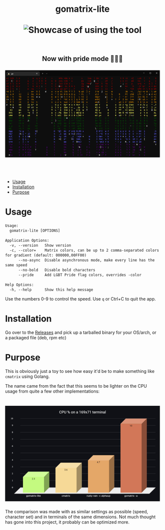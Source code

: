 <h1 align="center">
gomatrix-lite
<br>
<br>
<img src="./usage.gif" alt="Showcase of using the tool" width="800">
<br>
<br>
<h2 align="center">
Now with pride mode 🏳️‍🌈😎
<br>
<br>
<img src="./pride.gif" alt="Showcase of using the pride flag" width="800">
</h2>
<br>
<br>
</h1>

- [Usage](#usage)
- [Installation](#installation)
- [Purpose](#purpose)

# Usage

```
Usage:
  gomatrix-lite [OPTIONS]

Application Options:
  -v, --version   Show version
  -c, --color=    Matrix colors, can be up to 2 comma-separated colors for gradient (default: 000000,00FF00)
      --no-async  Disable asynchronous mode, make every line has the same speed
      --no-bold   Disable bold characters
      --pride     Add LGBT Pride flag colors, overrides -color

Help Options:
  -h, --help      Show this help message
```

Use the numbers 0-9 to control the speed. Use `q` or Ctrl+C to quit the app.

# Installation

Go over to the <a href="../../releases">Releases</a> and pick up a tarballed binary for your OS/arch, or a packaged file (deb, rpm etc)

# Purpose

This is obviously just a toy to see how easy it'd be to make something like `cmatrix` using Golang.

The name came from the fact that this seems to be lighter on the CPU usage from quite a few other implementations:

<h1 align="center">
<img src="./comparison.jpg" alt="CPU usage comparison between similar tools" width="800">
</h1>

The comparison was made with as similar settings as possible (speed, character set) and in terminals of the same dimensions.
Not much thought has gone into this project, it probably can be optimized more.
